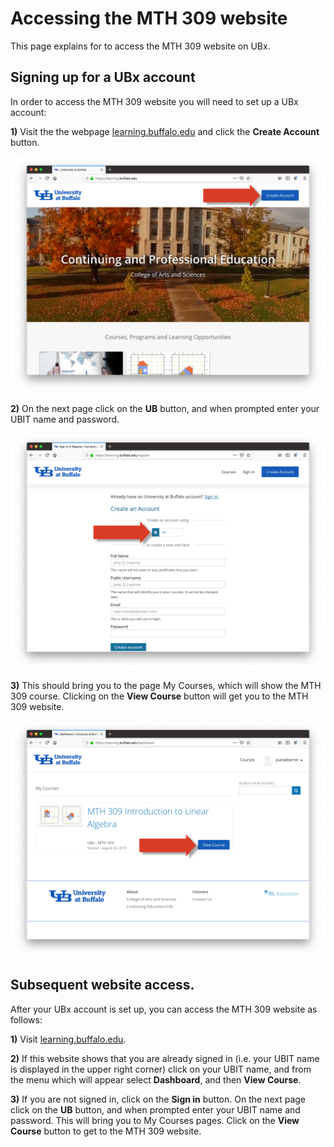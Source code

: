 # Accessing the MTH 309 website

This page explains for to access the MTH 309 website on UBx.


##  Signing up for a UBx account

In order to access the MTH 309 website you will need to set up a UBx account:

**1)** Visit the  the webpage [learning.buffalo.edu](https://learning.buffalo.edu)
and click the **Create Account** button.

![pic1](UBx_pics/UBx_instructions001.png)

**2)** On the next page click on the **UB** button, and when prompted enter your
UBIT name and password.

![pic2](UBx_pics/UBx_instructions002.png)

**3)** This should bring you to the page My Courses, which will show the MTH 309 course.
Clicking on the **View Course** button will get you to the MTH 309 website.   

![pic3](UBx_pics/UBx_instructions003.png)


##  Subsequent website access.

After your UBx account is set up, you can access the MTH 309 website as follows:

 **1)** Visit [learning.buffalo.edu](https://learning.buffalo.edu).

**2)** If this website shows that you are already signed in (i.e. your UBIT name is displayed
in the upper right corner) click on your UBIT name, and from the menu which will appear
select **Dashboard**, and then **View Course**.

**3)** If you are not signed in, click on the **Sign in** button. On the next page click on
the **UB** button, and when prompted enter your UBIT name and password. This will bring
you to My Courses pages. Click on the **View Course** button to get to the MTH 309 website.  
